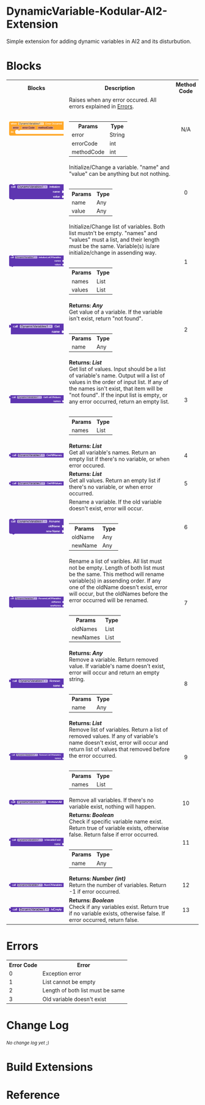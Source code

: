 # DynamicVariable-Kodular-AI2-Extension
Simple extension for adding dynamic variables in AI2 and its disturbution.

# Blocks

<table style = "width:100%">
	<tr>
		<th width = "35%">Blocks</th>
		<th width = "60%">Description</th>
		<th width = "5%">Method Code</th>
	</tr>
	<tr>
		<td>
			<img src = "assets/WhenErrorOccurred.png">
		</td>
		<td>Raises when any error occured. All errors explained in <a href="https://github.com/WaterMelonOof/DynamicVariables-Kodular-AI2-Extension/blob/master/README.md#errors">Errors</a>. <br><br>
		<table>
			<tr>
				<th>Params</th>
				<th>Type</th>
			</tr>
			<tr>
				<td>error</td>
				<td>String</td>
			</tr>
			<tr>
				<td>errorCode</td>
				<td>int</td>
			</tr>
			<tr>
				<td>methodCode</td>
				<td>int</td>
			<tr>
			</table>
		</td>
		<td align = "center">N/A</td>
	</tr>
	<tr>
		<td>
			<img src = "assets/Initialize.png">
		</td>
		<td>Initialize/Change a variable. "name" and "value" can be anything but not nothing. <br><br>
		<table>
			<tr>
				<th>Params</th>
				<th>Type</th>
			</tr>
			<tr>
				<td>name</td>
				<td>Any</td>
			</tr>
			<tr>
				<td>value</td>
				<td>Any</td>
			</tr>
			</table>
		</td>
		<td align = "center">0</td>
	</tr>
	<tr>
		<td>
			<img src = "assets/InitializeListOfVariables.png">
		</td>
		<td>Initialize/Change list of variables. Both list mustn't be empty. "names" and "values" must a list, and their length must be the same. Variable(s) is/are initialize/change in assending way.<br><br>
		<table>
			<tr>
				<th>Params</th>
				<th>Type</th>
			</tr>
			<tr>
				<td>names</td>
				<td>List</td>
			</tr>
			<tr>
				<td>values</td>
				<td>List</td>
			</tr>
			</table>
		</td>
		<td align = "center">1</td>
	</tr>
	<tr>
		<td>
			<img src = "assets/Get.png">
		</td>
		<td><b>Returns: <i>Any</i></b><br>Get value of a variable. If the variable isn't exist, return "not found".<br><br>
		<table>
			<tr>
				<th>Params</th>
				<th>Type</th>
			</tr>
			<tr>
				<td>name</td>
				<td>Any</td>
			</tr>
			</table>
		</td>
		<td align = "center">2</td>
	</tr>
	<tr>
		<td>
			<img src = "assets/GetListOfValues.png">
		</td>
		<td><b>Returns: <i>List</i></b><br>Get list of values. Input should be a list of variable's name. Output will a list of values in the order of input list. If any of the names isn't exist, that item will be "not found". If the input list is empty, or any error occurred, return an empty list.<br><br>
		<table>
			<tr>
				<th>Params</th>
				<th>Type</th>
			</tr>
			<tr>
				<td>names</td>
				<td>List</td>
			</tr>
			</table>
		</td>
		<td align = "center">3</td>
	</tr>
	<tr>
		<td>
			<img src = "assets/GetAllNames.png">
		</td>
		<td><b>Returns: <i>List</i></b><br>Get all variable's names. Return an empty list if there's no variable, or when error occured.</td>
		<td align = "center">4</td>
	</tr>
	<tr>
		<td>
			<img src = "assets/GetAllValues.png">
		</td>
		<td><b>Returns: <i>List</i></b><br>Get all values. Return an empty list if there's no variable, or when error occurred.</td>
		<td align = "center">5</td>
	</tr>
	<tr>
		<td>
			<img src = "assets/Rename.png">
		</td>
		<td>Rename a variable. If the old variable doesn't exist, error will occur.<br><br>
		<table>
			<tr>
				<th>Params</th>
				<th>Type</th>
			</tr>
			<tr>
				<td>oldName</td>
				<td>Any</td>
			</tr>
			<tr>
				<td>newName</td>
				<td>Any</td>
			</tr>
		</table>
		</td>
		<td align = "center">6</td>
	</tr>
	<tr>
		<td>
			<img src = "assets/RenameListOfVariables.png">
		</td>
		<td>Rename a list of varibles. All list must not be empty. Length of both list must be the same. This method will rename variable(s) in assending order. If any one of the oldName doesn't exist, error will occur, but the oldNames before the error occurred will be renamed.<br><br>
		<table>
			<tr>
				<th>Params</th>
				<th>Type</th>
			</tr>
			<tr>
				<td>oldNames</td>
				<td>List</td>
			</tr>
			<tr>
				<td>newNames</td>
				<td>List</td>
			</tr>
		</table>
		</td>
		<td align = "center">7</td>
	</tr>
	<tr>
		<td>
			<img src = "assets/Remove.png">
		</td>
		<td><b>Returns: <i>Any</i></b><br>Remove a variable. Return removed value. If variable's name doesn't exist, error will occur and return an empty string.<br><br>
		<table>
			<tr>
				<th>Params</th>
				<th>Type</th>
			</tr>
			<tr>
				<td>name</td>
				<td>Any</td>
			</tr>
			</table>
		</td>
		<td align = "center">8</td>
	</tr>
	<tr>
		<td>
			<img src = "assets/RemoveListOfVariables.png">
		</td>
		<td><b>Returns: <i>List</i></b><br>Remove list of variables. Return a list of removed values. If any of variable's name doesn't exist, error will occur and return list of values that removed before the error occurred.<br><br>
		<table>
			<tr>
				<th>Params</th>
				<th>Type</th>
			</tr>
			<tr>
				<td>names</td>
				<td>List</td>
			</tr>
			</table>
		</td>
		<td align = "center">9</td>
	</tr>
	<tr>
		<td>
			<img src = "assets/RemoveAll.png">
		</td>
		<td>Remove all variables. If there's no variable exist, nothing will happen.</td>
		<td align = "center">10</td>
	</tr>
	<tr>
		<td>
			<img src = "assets/IsVariableExist.png">
		</td>
		<td><b>Returns: <i>Boolean</i></b><br>Check if specific variable name exist. Return true of variable exists, otherwise false. Return false if error occurred.<br><br>
		<table>
			<tr>
				<th>Params</th>
				<th>Type</th>
			</tr>
			<tr>
				<td>name</td>
				<td>Any</td>
			</tr>
			</table>
		</td>
		<td align = "center">11</td>
	</tr>
	<tr>
		<td>
			<img src = "assets/NumOfVariables.png">
		</td>
		<td><b>Returns: <i>Number (int)</i></b><br>Return the number of variables. Return -1 if error occurred.</td>
		<td align = "center">12</td>
	</tr>
	<tr>
		<td>
			<img src = "assets/IsEmpty.png">
		</td>
		<td><b>Returns: <i>Boolean</i></b><br>Check if any variables exist. Return true if no variable exists, otherwise false. If error occurred, return false.</td>
		<td align = "center">13</td>
	</tr>
		</table>
	
# Errors

<table>
	<tr>
		<th>Error Code</th>
		<th>Error</th>
	</tr>
	<tr>
		<td>0</td>
		<td>Exception error</td>
	</tr>
	<tr>
		<td>1</td>
		<td>List cannot be empty</td>
	</tr>
	<tr>
		<td>2</td>
		<td>Length of both list must be same</td>
	</tr>
	<tr>
		<td>3</td>
		<td>Old variable doesn't exist</td>
	</tr>
</table>
	
# Change Log
<small><i>No change log yet ;)</i></small>

# Build Extensions


# Reference

